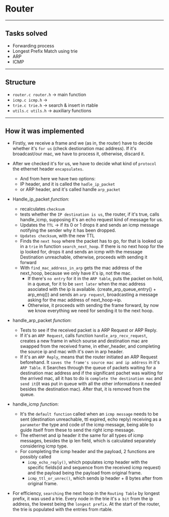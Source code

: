 # Router
----
## Tasks solved
- Forwarding process
- Longest Prefix Match using trie
- ARP
- ICMP
---
## Structure
- ``router.c router.h`` -> main function
- ``icmp.c icmp.h`` -> 
- ``trie.c trie.h`` -> search & insert in rtable
- ``utils.c utils.h`` -> auxiliary functions
---
## How it was implemented
- Firstly, we receive a frame and we (as in, the router) have to decide whether it's ``for us`` (check destionation mac address). If it's broadcast/our mac, we have to process it, otherwise, discard it.


- After we checked it's for us, we have to decide what kind of ``protocol`` the ethernet header ``encapsulates``.
    - And from here we have two options:
    - IP header, and it is called the ``hadle_ip_packet``
    - or ARP header, and it's called handle ``arp_packet``
- Handle_ip_packet *function*: 
    - recalculates ``checksum``
    - tests whether the ``IP destination is us``, the router, if it's true, calls handle_icmp, supposing it's an echo request kind of message for us.  
    - Updates the ``TTL`` -> if its 0 or 1 drops it and sends an icmp message notifying the sender why it has been dropped.
    - ``Updates checksum``, with the new TTL
    - Finds the ``next hoop`` where the packet has to go, for that is looked up in a ``trie`` in function ``search_next_hoop``. If there is no next hoop for the ip looked for, drops it and sends an icmp with the message Destination unreachable, otherwise, proceeds with sending it forward
    - With ``find_mac_address_in_arp`` gets the mac address of the next_hoop, because we only have it's ip, not the mac.
        - If there's ``no entry`` for it in the ``ARP table``, puts the packet on hold, in a queue, for it to be ``sent later`` when the mac address asociated with the ip is available. (create_arp_queue_entry() + arp_enq()) and sends an ``arp request``, broadcasting a message asking for the mac address of next_hoop->ip.
        - Otherwise, it proceeds with sending the frame forward, by now we know everything we need for sending it to the next hoop.
- handle_arp_packet *function*:
    - Tests to see if the received packet is a ARP Request or ARP Reply.
    - If it's an ``ARP Request``, calls function ``handle_arp_recv_request``, creates a new frame in which sourse and destination mac are swapped from the received frame, in ether_header, and completing the source ip and mac with it's own in arp header.
    - If it's an ``ARP Reply``, means that the router initiated an ARP Request beforehand. It ``saves the frame's source mac and ip address`` in it's ``ARP Table``. it Searches through the queue of packets waiting for a destination mac address and if the significant pachet was waiting for the arrived mac, all it has to do is ``complete the destination mac`` and ``send it``(it was put in queue with all the other informations it needed besides the destination mac). After that, it is removed from the queue.
- handle_icmp *function*:
    - It's the ``default function`` called when an ``icmp message`` needs to be sent (destination unreachable, ttl expired, echo reply) receiving as a ``parameter`` the type and code of the icmp message, being able to guide itself from these to send the right icmp message.
    - The ethernet and ip header it the same for all types of icmp messages, besides the ip len field, which is calculated separately considering icmp type.
    - For completing the icmp header and the payload, 2 functions are possibly called
        - ``icmp_echo_reply()``, which populates icmp header with the specific fields(id and sequence from the received icmp request) and the payload being the payload from original frame.
        - ``icmp_ttl_or_unrec()``, which sends ip header + 8 bytes after from original frame.
- For efficiency, ``searching`` the next hoop in the ``Routing Table`` by longest prefix, it was used a trie. Every node in the trie it's ``a bit`` from the ip address, the lowest being the ``longest prefix``. At the start of the router, the trie is populated with the entries from rtable.